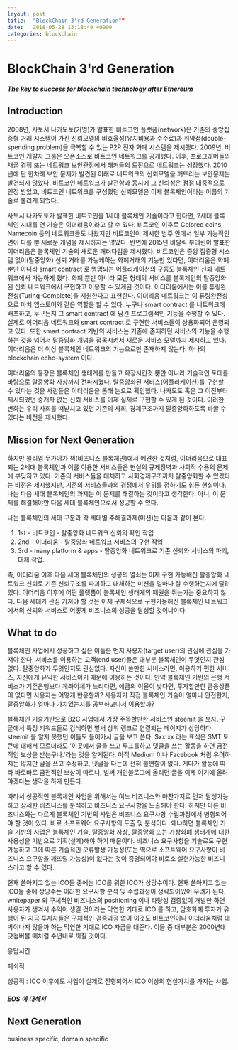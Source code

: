 ```yaml
---
layout: post
title:  "BlockChain 3'rd Generation""
date:   2018-05-28 13:18:49 +0900
categories: blockchain
---
```


# BlockChain 3'rd Generation

#### **_The key to success for blockchain technology after Ethereum_**

## Introduction
2008년, 사토시 나카모토(가명)가 발표한 비트코인 플랫폼(network)은 기존의 중앙집중형 거래 시스템이 가진 신뢰모델의 비효율성(유지비용과 수수료)과 취약점(double-spending problem)을 극복할 수 있는 P2P 전자 화폐 시스템을 제시했다.
2009년, 비트코인 개발자 그룹은 오픈소스로 비트코인 네트워크를 공개했다.
이후, 프로그래머들의 채굴 경쟁 또는 네트워크 보안관점에서 해커들의 도전으로 네트워크는 성장했다. 
2010년에 단 한차례 보안 문제가 발견된 이래로 네트워크의 신뢰모델을 깨뜨리는 보안문제는 발견되지 않았다.
비트코인 네트워크가 발전함과 동시에 그 신뢰성은 점점 대중적으로 인정 받았고, 비트코인 네트워크를 구성했던 신뢰모델은 이제 블록체인이라는 이름의 기술로 불리게 되었다.


사토시 나카모토가 발표한 비트코인을 1세대 블록체인 기술이라고 한다면, 2세대 블록체인 시대를 연 기술은 이더리움이라고 할 수 있다.
비트코인 이후로 Colored coins, Namecoin 등의 네트워크들도 나왔지만 비트코인이 제시한 범주 안에서 일부 기능적인 면이 다를 뿐 새로운 개념을 제시하지는 않았다.
반면에 2015년 비탈릭 부테린이 발표한 이더리움은 블록체인 기술의 새로운 패러다임을 제시했다.
비트코인은 중앙 집중형 시스템 없이(탈중앙화) 신뢰 거래를 가능케하는 화폐거래의 기능만 있다면, 이더리움은 화폐 뿐만 아니라 smart contract 로 명명되는 어플리케이션의 구동도 블록체인 신뢰 네트워크에서 가능하게 했다.
화폐 뿐만 아니라 모든 형태의 서비스를 블록체인의 탈중앙화된 신뢰 네트워크에서 구현하고 이용할 수 있게된 것이다.
이더리움에서는 이를 튜링완전성(Turing-Complete)을 지원한다고 표현한다.
이더리움 네트워크는 이 튜링완전성으로 마치 앱스토어와 같은 역할을 할 수 있다.
누구나 smart contract 를 네트워크에 배포하고, 누구든지 그 smart contract 에 담긴 프로그램적인 기능을 수행할 수 있다.
실제로 이더리움 네트워크와 smart contract 로 구현한 서비스들이 상용화되어 운영되고 있다.
또한 smart contract 기반의 서비스는 기존에 존재하던 서비스의 기능을 수행하는 것을 넘어서 탈중앙화 개념을 접목시켜서 새로운 서비스 모델까지 제시하고 있다.
이더리움은 더 이상 블록체인 네트워크의 기능으로만 존재하지 않는다.
하나의 blockchain echo-system 이다.


이더리움의 등장은 블록체인 생태계를 만들고 확장시킨것 뿐만 아니라 기술적인 토대를 바탕으로 탈중앙화 사상까지 전파시켰다.
탈중앙화된 서비스(어플리케이션)를 구현할 수 있다는 것을 사람들은 이더리움을 통해 눈으로 확인했다.
나카모토 혹은 그 이전부터 제시되었던 중개자 없는 신뢰 서비스를 이제 실제로 구현할 수 있게 된 것이다.
이러한 변화는 우리 사회를 떠받치고 있던 기존의 사회, 경제구조까지 탈중앙화하도록 바꿀 수 있다는 비전을 제시했다.


## Mission for Next Generation

하지만 윌리엄 무가야가 책(비즈니스 블록체인)에서 예견한 것처럼, 이더리움으로 대표되는 2세대 블록체인과 이를 이용한 서비스들은 현실의 규제장벽과 사회적 수용의 문제에 부딪히고 있다.
기존의 서비스들을 대체하고 사회경제구조까지 탈중앙화할 수 있겠다는 비전은 제시했지만, 기존의 서비스들과의 경쟁에서 우위를 점하기도 힘든 현실이다.
나는 다음 세대 블록체인의 과제는 이 문제를 해결하는 것이라고 생각한다. 아니, 이 문제를 해결해야만 다음 세대 블록체인으로서 성공할 수 있다.

나는 블록체인의 세대 구분과 각 세대별 주해결과제(미션)는 다음과 같이 본다.
 1. 1st - 비트코인 - 탈중앙화 네트워크 신뢰의 확인 작업
 2. 2nd - 이더리움 - 탈중앙화 네트워크 서비스의 구현 작업
 3. 3rd - many platform & apps   - 탈중앙화 네트워크로 기존 신뢰와 서비스의 파괴, 대체 작업.
 
즉, 이더리움 이후 다음 세대 블록체인의 성공의 열쇠는 이제 구현 가능해진 탈중앙화 네트워크 신뢰로 기존 신뢰구조를 파괴하고 대체하는 미션을 얼마나 잘 수행하는지에 달려있다.
이더리움 이후에 어떤 플랫폼이 블록체인 생태계의 패권을 쥐는가는 중요하지 않다.
다음 세대가 관심 가져야 할 것은 이제 구체적으로 구현가능해진 블록체인 네트워크에서의 신뢰와 서비스로 어떻게 비즈니스의 성공을 달성할 것이냐이다.
 
     
## What to do

블록체인 사업에서 성공하고 싶은 이들은 먼저 사용자(target user)의 관심에 관심을 가져야 한다.
서비스를 이용하는 고객(end user)들은 대부분 블록체인이 무엇인지 관심 없다. 
탈중앙화가 무엇인지도 관심없다. 
자신이 쓸만한 서비스라면, 이용하기 편한 서비스, 자신에게 유익한 서비스이기 때문에 이용하는 것이다.
만약 블록체인 기반의 은행 서비스가 기존은행보다 계좌이체가 느리다면, 예금의 이율이 낮다면, 투자할만한 금융상품이 없다면 사용자는 어떻게 반응할까?
사용자가 직접 블록체인 기술이 얼마나 안전한지, 탈중앙화가 얼마나 가치있는지를 공부하고나서 이용할까?

블록체인 기술기반으로 B2C 사업에서 가장 주목할만한 서비스인 steemit 을 보자.
구글에서 특정 키워드들로 검색하면 벌써 상위 랭크로 연결되는 페이지가 상당하다.
steemit 을 알지 못했던 이들도 들어가서 글을 보고 쓴다.
$xx.xx 라는 표식은 SMT 토큰에 대해서 모르더라도 '이곳에서 글을 쓰고 투표를하고 댓글을 쓰는 활동을 하면 금전적인 보상을 받는구나.'라는 것을 알게된다.
아직 Medium 이나 Facebook 처럼 유려하지는 않지만 글을 쓰고 수정하고, 댓글을 다는데 전혀 불편함이 없다.
게다가 활동에 따라 바로바로 금전적인 보상이 따르니, 벌써 개인블로그에 올리던 글을 이제 여기에 올려야겠다는 생각을 하게 만든다.

따라서 성공적인 블록체인 사업을 위해서는 여느 비즈니스와 마찬가지로 먼저 달성가능하고 상세한 비즈니스를 분석하고 비즈니스 요구사항을 도출해야 한다.
하지만 다른 비즈니스와는 다르게 블록체인 기반의 사업은 비즈니스 요구사항 수립과정에서 병행되어야 할 것이 있다.
바로 소프트웨어 요구사항의 도출 및 분석이다.
왜냐하면 블록체인 기술 기반의 사업은 블록체인 기술, 탈중앙화 사상, 탈중앙화 또는 가상화폐 생태계에 대한 사용성을 기반으로 기획(설계)해야 하기 때문이다.
비즈니스 요구사항을 기술로도 구현가능하고 그에 따른 기술적인 오류발생 가능성(또는 역으로 소프트웨어 요구사항이 비즈니스 요구항을 깨뜨릴 가능성)이 없다는 것이 증명되어야 비로소 실현가능한 비즈니스라고 할 수 있다.


 






현재 쏟아지고 있는 ICO들 중에는 ICO를 위한 ICO가 상당수이다.
현재 쏟아지고 있는 ICO들 중에 상당수는 이러한 요구사항 분석 및 수립과정이 생략되어있어 우려가 된다.
whitepaper 와 
구체적인 비즈니스의 positioning 이나 타당성 검증없이 개발만 하면 사용자가 생겨서 수익이 생길 것이라는 막연한 기대로 ICO 를 하고, 암호화폐 투자가 유행이 된 지금 투자자들은 구체적인 검증과정 없이 이것도 비트코인이나 이더리움처럼 대박이나지 않을까 하는 막연한 기대로 ICO 자금을 대준다.
이들 중 대부분은 2000년대 닷컴버블 때처럼 수년내로 꺼질 것이다.

응답시간

폐쇠적

성공적 : ICO 이후에도 사업이 실제로 진행되어서 ICO 이상의 현실가치를 가지는 사업.

##### EOS 에 대해서


## Next Generation

business specific, domain specific
